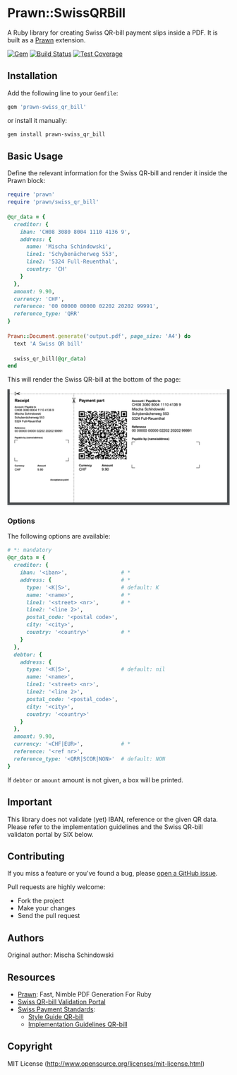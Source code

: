 # Prawn::SwissQRBill

A Ruby library for creating Swiss QR-bill payment slips inside a PDF. It is
built as a [Prawn](https://github.com/prawnpdf/prawn) extension.


[![Gem](https://img.shields.io/gem/v/prawn-swiss_qr_bill?color=green&label=gem%20version)](https://rubygems.org/gems/prawn-swiss_qr_bill)
[![Build Status](https://github.com/mitosch/prawn-swiss_qr_bill/workflows/CI/badge.svg)](https://github.com/mitosch/prawn-swiss_qr_bill/actions/workflows/ci.yml)
[![Test Coverage](https://codecov.io/gh/mitosch/prawn-swiss_qr_bill/graph/badge.svg)](https://codecov.io/gh/mitosch/prawn-swiss_qr_bill)

## Installation

Add the following line to your `Gemfile`:

```ruby
gem 'prawn-swiss_qr_bill'
```

or install it manually:

```bash
gem install prawn-swiss_qr_bill
```

## Basic Usage

Define the relevant information for the Swiss QR-bill and render it inside the Prawn block:

```ruby
require 'prawn'
require 'prawn/swiss_qr_bill'

@qr_data = {
  creditor: {
    iban: 'CH08 3080 8004 1110 4136 9',
    address: {
      name: 'Mischa Schindowski',
      line1: 'Schybenächerweg 553',
      line2: '5324 Full-Reuenthal',
      country: 'CH'
    }
  },
  amount: 9.90,
  currency: 'CHF',
  reference: '00 00000 00000 02202 20202 99991',
  reference_type: 'QRR'
}

Prawn::Document.generate('output.pdf', page_size: 'A4') do
  text 'A Swiss QR bill'

  swiss_qr_bill(@qr_data)
end
```

This will render the Swiss QR-bill at the bottom of the page:

![Swiss QR-bill Example, PDF](./images/sqb_example_01.png)

### Options

The following options are available:

```ruby
# *: mandatory
@qr_data = {
  creditor: {
    iban: '<iban>',                 # *
    address: {                      # *
      type: '<K|S>',                # default: K
      name: '<name>',               # *
      line1: '<street> <nr>',       # *
      line2: '<line 2>',
      postal_code: '<postal code>',
      city: '<city>',
      country: '<country>'          # *
    }
  },
  debtor: {
    address: {
      type: '<K|S>',                # default: nil
      name: '<name>',
      line1: '<street> <nr>',
      line2: '<line 2>',
      postal_code: '<postal_code>',
      city: '<city>',
      country: '<country>'
    }
  },
  amount: 9.90,
  currency: '<CHF|EUR>',            # *
  reference: '<ref nr>',
  reference_type: '<QRR|SCOR|NON>'  # default: NON
}
```

If `debtor` or `amount` amount is not given, a box will be printed.

## Important

This library does not validate (yet) IBAN, reference or the given QR data.
Please refer to the implementation guidelines and the Swiss QR-bill validaton
portal by SIX below.

## Contributing

If you miss a feature or you've found a bug, please [open a GitHub issue](https://github.com/mitosch/prawn-swiss_qr_bill/issues).

Pull requests are highly welcome:

* Fork the project
* Make your changes
* Send the pull request

## Authors

Original author: Mischa Schindowski

## Resources

* [Prawn](https://github.com/prawnpdf/prawn): Fast, Nimble PDF Generation For Ruby
* [Swiss QR-bill Validation Portal](https://validation.iso-payments.ch/qrrechnung)
* [Swiss Payment Standards](https://www.paymentstandards.ch):
  * [Style Guide QR-bill](https://www.paymentstandards.ch/dam/downloads/style-guide-en.pdf)
  * [Implementation Guidelines QR-bill](https://www.paymentstandards.ch/dam/downloads/ig-qr-bill-en.pdf)

## Copyright

MIT License (http://www.opensource.org/licenses/mit-license.html)
